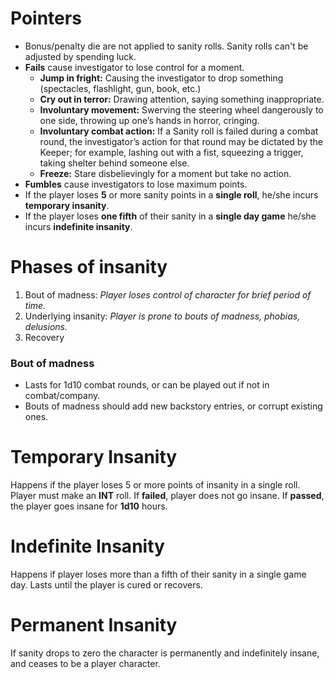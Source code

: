 <!-- TITLE: Rules and Mechanics -->
<!-- SUBTITLE: I'm not crazy, I swear! -->
# Pointers
* Bonus/penalty die are not applied to sanity rolls. Sanity rolls can't be adjusted by spending luck.
* **Fails** cause investigator to lose control for a moment.
	* **Jump in fright:** Causing the investigator to drop something (spectacles, flashlight, gun, book, etc.)
	* **Cry out in terror:** Drawing attention, saying something inappropriate.
	* **Involuntary movement:** Swerving the steering wheel dangerously to one side, throwing up one’s hands in horror, cringing.
	* **Involuntary combat action:** If a Sanity roll is failed during a combat round, the investigator’s action for that round may be dictated by the Keeper; for example, lashing out with a fist, squeezing a trigger, taking shelter behind someone else.
	* **Freeze:** Stare disbelievingly for a moment but take no action.
* **Fumbles** cause investigators to lose maximum points.
* If the player loses **5** or more sanity points in a **single roll**, he/she incurs **temporary insanity**.
* If the player loses **one fifth** of their sanity in a **single day game** he/she incurs **indefinite insanity**.
# Phases of insanity
1. Bout of madness: *Player loses control of character for brief period of time.*
2. Underlying insanity: *Player is prone to bouts of madness, phobias, delusions.*
3. Recovery
### Bout of madness
* Lasts for 1d10 combat rounds, or can be played out if not in combat/company.
* Bouts of madness should add new backstory entries, or corrupt existing ones.
# Temporary Insanity
Happens if the player loses 5 or more points of insanity in a single roll.
Player must make an **INT** roll.
If **failed**, player does not go insane.
If **passed**, the player goes insane for **1d10** hours.
# Indefinite Insanity
Happens if player loses more than a fifth of their sanity in a single game day.
Lasts until the player is cured or recovers.
# Permanent Insanity
If sanity drops to zero the character is permanently and indefinitely insane, and ceases to be a player character.


